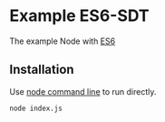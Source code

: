 # Example ES6-SDT

The example Node with [ES6](https://www.w3schools.com/js/js_es6.asp)

## Installation

Use [node command line](https://nodejs.dev/learn/run-nodejs-scripts-from-the-command-line) to run directly.

```bash
node index.js
```